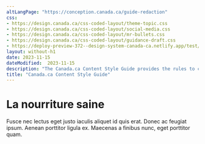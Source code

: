 ```yaml
---
altLangPage: "https://conception.canada.ca/guide-redaction"
css:
- https://design.canada.ca/css-coded-layout/theme-topic.css
- https://design.canada.ca/css-coded-layout/social-media.css
- https://design.canada.ca/css-coded-layout/mr-bullets.css
- https://design.canada.ca/css-coded-layout/guidance-draft.css
- https://deploy-preview-372--design-system-canada-ca.netlify.app/test/css/decorate.css
layout: without-h1
date: 2023-11-15
dateModified:  2023-11-15
description: "The Canada.ca Content Style Guide provides the rules to create web content that can be easily found, understood and used."
title: "Canada.ca Content Style Guide"
---
```

<div class="provisional profile">
  <div class="container">
    <div class="row">
      <div class="intro col-md-6 col-sm-12 mrgn-bttm-md">
        <h1 property="name" id="wb-cont">La nourriture saine</h1>
        <p class="pagetag">Fusce nec lectus eget justo iaculis aliquet id quis erat. Donec ac feugiat ipsum. Aenean porttitor ligula ex. Maecenas a finibus nunc, eget porttitor quam.</p>
      </div>
      <div class="col-md-6 mrgn-tp-sm hidden-sm hidden-xs provisional gc-topic-bg"><div data-bgimg="images/cart-02.png"></div>
    </div>
  </div>
</div>
